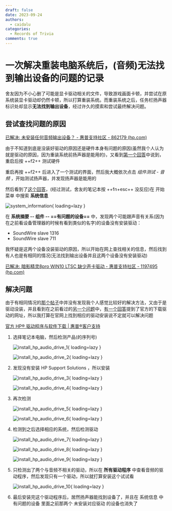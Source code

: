 ```yaml
---
draft: false
date: 2023-09-24
authors:
  - caidalu
categories:
  - Records of Trivia
comments: true
---
```


# 一次解决重装电脑系统后，(音频)无法找到输出设备的问题的记录

舍友因为不小心删了可能是显卡驱动相关的文件，导致游戏画面卡顿，并尝试在原系统装显卡驱动却仍然卡顿，所以打算重装系统。而重装系统之后，任务栏扬声器标识处却显示**无法找到输出设备**，经过许久的摸索和尝试最终解决问题。

<!-- more -->

## 尝试查找问题的原因

[已解决: 未安装任何音频输出设备？ - 惠普支持社区 - 862179 (hp.com)](https://h30471.www3.hp.com/t5/bi-ji-ben-dian-nao/wei-an-zhuang-ren-he-yin-pin-shu-chu-she-bei/td-p/862179)

由于不知道到底是没装好驱动的原因还是硬件本身有问题的原因(虽然我个人认为就是驱动的原因，因为重装系统前扬声器是能用的)，又看到[第一个回答](https://h30471.www3.hp.com/t5/bi-ji-ben-dian-nao/wei-an-zhuang-ren-he-yin-pin-shu-chu-she-bei/m-p/862185/highlight/true#M374701)中说到，重启后按 ++f2++ 测试硬件

重启再按 ++f2++ 后进入了一个测试的界面，然后我大概依次点击 *组件测试* - *音频* ，开始测试扬声器，并发现扬声器是能用的

然后看到了[这个回答](https://h30471.www3.hp.com/t5/bi-ji-ben-dian-nao/wei-an-zhuang-ren-he-yin-pin-shu-chu-she-bei/m-p/988926/highlight/true#M411584)，(经过测试，舍友的笔记本按 ++fn+esc++ 没反应)在 开始菜单 中搜索 **系统信息**

![system_information](../images/system_information.png){ loading=lazy }

在 **系统摘要 -- 组件 -- ==有问题的设备==** 中，发现两个可能跟声音有关系(因为在之前看设备管理器的时候有看到类似的名字)的设备没有安装驱动：

-   SoundWire slave 1316
-   SoundWire slave 711

我怀疑是这两个设备没装驱动的原因，所以开始在网上查找相关的信息，然后找到有人也是有相同的情况(无法找到输出设备并且这两个设备没有安装驱动)

[已解决: 暗影精灵8pro WIN10 LTSC 缺少声卡驱动 - 惠普支持社区 - 1197495 (hp.com)](https://h30471.www3.hp.com/t5/you-xi-ben/an-ying-jing-ling8pro-WIN10-LTSC-que-shao-sheng-ka-qu-dong/td-p/1197495)

## 解决问题

由于有相同情况的[那个帖子](https://h30471.www3.hp.com/t5/you-xi-ben/an-ying-jing-ling8pro-WIN10-LTSC-que-shao-sheng-ka-qu-dong/td-p/1197495)中并没有发现我个人感觉比较好的解决方法，又由于是驱动没装，并且看到在之前看过的[另一个问题](https://h30471.www3.hp.com/t5/you-xi-ben/an-ying-jing-ling8-pro/td-p/1193443)中，[有一个回答](https://h30471.www3.hp.com/t5/you-xi-ben/an-ying-jing-ling8-pro/m-p/1193453/highlight/true#M73376)提到了官方的下载驱动的网址，所以我打算在官网上找到相应的驱动安装说不定就可以解决问题

[官方 HP® 驱动程序与软件下载 | 惠普®客户支持](https://support.hp.com/cn-zh/drivers/selfservice)

1.   选择笔记本电脑，然后检测产品(的序列号)

     ![install_hp_audio_drive_1](../images/install_hp_audio_drive_1.png){ loading=lazy }

     ![install_hp_audio_drive_2](../images/install_hp_audio_drive_2.png){ loading=lazy }

2.   发现没有安装 HP Support Solutions ，所以安装

     ![install_hp_audio_drive_3](../images/install_hp_audio_drive_3.png){ loading=lazy }

     ![install_hp_audio_drive_4](../images/install_hp_audio_drive_4.png){ loading=lazy }

3.   再次检测

     ![install_hp_audio_drive_5](../images/install_hp_audio_drive_5.png){ loading=lazy }

     ![install_hp_audio_drive_6](../images/install_hp_audio_drive_6.png){ loading=lazy }

4.   检测到之后选择相应的系统，然后检测驱动

     ![install_hp_audio_drive_7](../images/install_hp_audio_drive_7.png){ loading=lazy }

     ![install_hp_audio_drive_8](../images/install_hp_audio_drive_8.png){ loading=lazy }

     ![install_hp_audio_drive_9](../images/install_hp_audio_drive_9.png){ loading=lazy }

5.   只检测出了两个与音频不相关的驱动，所以在 **所有驱动程序** 中查看音频的驱动程序，然后发现只有一个驱动，所以就打算安装这个试试看

     ![install_hp_audio_drive_10](../images/install_hp_audio_drive_10.png){ loading=lazy }
     
6.   最后安装完这个驱动程序后，居然扬声器能找到设备了，并且在 系统信息 中 有问题的设备 里面之前那两个 未安装对应驱动 的设备也消失了

